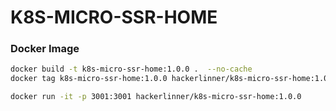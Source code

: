# K8S-MICRO-SSR-HOME

### Docker Image

```sh
docker build -t k8s-micro-ssr-home:1.0.0 .  --no-cache
docker tag k8s-micro-ssr-home:1.0.0 hackerlinner/k8s-micro-ssr-home:1.0.0

docker run -it -p 3001:3001 hackerlinner/k8s-micro-ssr-home:1.0.0
```